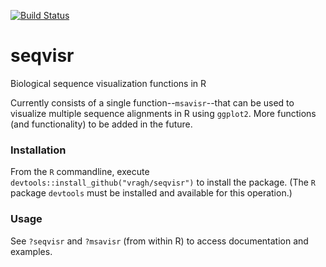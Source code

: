 [![Build Status](https://travis-ci.com/vragh/seqvisr.svg?branch=main)](https://travis-ci.com/vragh/seqvisr)

# seqvisr
Biological sequence visualization functions in R

Currently consists of a single function--`msavisr`--that can be used to visualize multiple sequence alignments in R using `ggplot2`. More functions (and functionality) to be added in the future.

### Installation
From the `R` commandline, execute `devtools::install_github("vragh/seqvisr")` to install the package. (The `R` package `devtools` must be installed and available for this operation.)

### Usage
See `?seqvisr` and `?msavisr` (from within R) to access documentation and examples.
